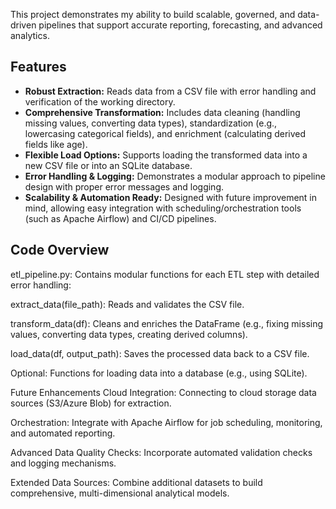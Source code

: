 This project demonstrates my ability to build scalable, governed, and data-driven pipelines that support accurate reporting, forecasting, and advanced analytics.


## Features

- **Robust Extraction:** Reads data from a CSV file with error handling and verification of the working directory.
- **Comprehensive Transformation:** Includes data cleaning (handling missing values, converting data types), standardization (e.g., lowercasing categorical fields), and enrichment (calculating derived fields like age).
- **Flexible Load Options:** Supports loading the transformed data into a new CSV file or into an SQLite database.
- **Error Handling & Logging:** Demonstrates a modular approach to pipeline design with proper error messages and logging.
- **Scalability & Automation Ready:** Designed with future improvement in mind, allowing easy integration with scheduling/orchestration tools (such as Apache Airflow) and CI/CD pipelines.



## Code Overview

etl_pipeline.py: Contains modular functions for each ETL step with detailed error handling:

extract_data(file_path): Reads and validates the CSV file.

transform_data(df): Cleans and enriches the DataFrame (e.g., fixing missing values, converting data types, creating derived columns).

load_data(df, output_path): Saves the processed data back to a CSV file.

Optional: Functions for loading data into a database (e.g., using SQLite).

Future Enhancements
Cloud Integration: Connecting to cloud storage data sources (S3/Azure Blob) for extraction.

Orchestration: Integrate with Apache Airflow for job scheduling, monitoring, and automated reporting.

Advanced Data Quality Checks: Incorporate automated validation checks and logging mechanisms.

Extended Data Sources: Combine additional datasets to build comprehensive, multi-dimensional analytical models.
